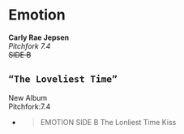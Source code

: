 # Emotion
**Carly Rae Jepsen**<br/>
_Pitchfork 7.4_<br/>
~~SIDE B~~
## `“The Loveliest Time”`
New Album<br/>
Pitchfork:7.4
- > EMOTION SIDE B
  > The Lonliest Time
  > Kiss
